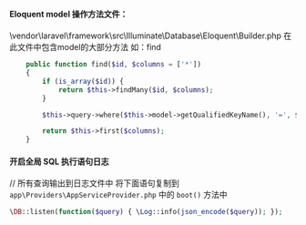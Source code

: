 
#### Eloquent model 操作方法文件：
\vendor\laravel\framework\src\Illuminate\Database\Eloquent\Builder.php
在此文件中包含model的大部分方法 如：find

```php
    public function find($id, $columns = ['*'])
    {
        if (is_array($id)) {
            return $this->findMany($id, $columns);
        }

        $this->query->where($this->model->getQualifiedKeyName(), '=', $id);

        return $this->first($columns);
    }
```

#### 开启全局 SQL 执行语句日志
// 所有查询输出到日志文件中
将下面语句复制到 `app\Providers\AppServiceProvider.php` 中的 `boot()` 方法中
```php
\DB::listen(function($query) { \Log::info(json_encode($query)); });
```
